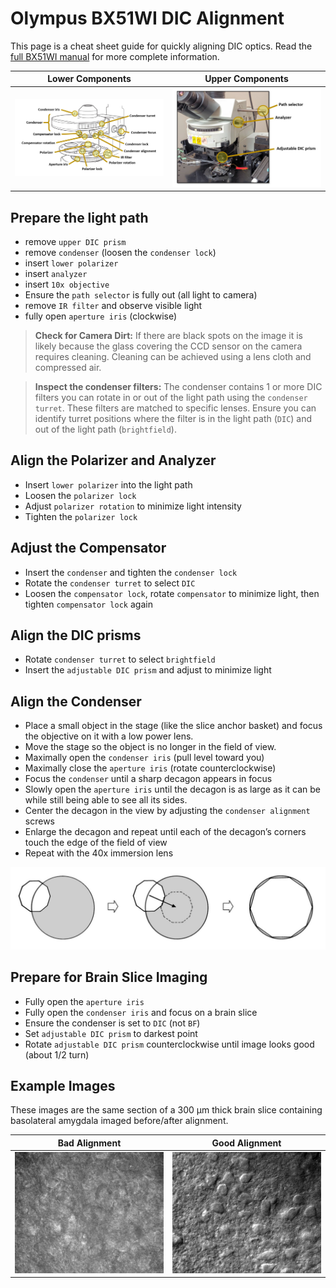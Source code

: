# Olympus BX51WI DIC Alignment 

This page is a cheat sheet guide for quickly aligning DIC optics. Read the [full BX51WI manual](../files/bx51-manual.pdf) for more complete information.

Lower Components|Upper Components
---|---
![](images/scope-parts-lower.jpg)|![](images/scope-parts-upper.jpg)

## Prepare the light path
  * remove `upper DIC prism`
  * remove `condenser` (loosen the `condenser lock`)
  * insert `lower polarizer`
  * insert `analyzer`
  * insert `10x objective`
  * Ensure the `path selector` is fully out (all light to camera)
  * remove `IR filter` and observe visible light
  * fully open `aperture iris` (clockwise)

> **Check for Camera Dirt:** If there are black spots on the image it is likely because the glass covering the CCD sensor on the camera requires cleaning. Cleaning can be achieved using a lens cloth and compressed air.

> **Inspect the condenser filters:** The condenser contains 1 or more DIC filters you can rotate in or out of the light path using the `condenser turret`. These filters are matched to specific lenses. Ensure you can identify turret positions where the filter is in the light path (`DIC`) and out of the light path (`brightfield`).

## Align the Polarizer and Analyzer
* Insert `lower polarizer` into the light path
* Loosen the `polarizer lock`
* Adjust `polarizer rotation` to minimize light intensity
* Tighten the `polarizer lock`

## Adjust the Compensator
* Insert the `condenser` and tighten the `condenser lock`
* Rotate the `condenser turret` to select `DIC`
* Loosen the `compensator lock`, rotate `compensator` to minimize light, then tighten `compensator lock` again

## Align the DIC prisms
* Rotate `condenser turret` to select `brightfield`
* Insert the `adjustable DIC prism` and adjust to minimize light

## Align the Condenser
* Place a small object in the stage (like the slice anchor basket) and focus the objective on it with a low power lens.
* Move the stage so the object is no longer in the field of view.
* Maximally open the `condenser iris` (pull level toward you)
* Maximally close the `aperture iris` (rotate counterclockwise)
* Focus the `condenser` until a sharp decagon appears in focus
* Slowly open the `aperture iris` until the decagon is as large as it can be while still being able to see all its sides.
* Center the decagon in the view by adjusting the `condenser alignment` screws
* Enlarge the decagon and repeat until each of the decagon’s corners touch the edge of the field of view
* Repeat with the 40x immersion lens

![](images/center-alignment.jpg)

## Prepare for Brain Slice Imaging
* Fully open the `aperture iris`
* Fully open the `condenser iris` and focus on a brain slice
* Ensure the condenser is set to `DIC` (not `BF`)
* Set `adjustable DIC prism` to darkest point
* Rotate `adjustable DIC prism` counterclockwise until image looks good (about 1/2 turn)

## Example Images

These images are the same section of a 300 µm thick brain slice containing basolateral amygdala imaged before/after alignment.

Bad Alignment | Good Alignment
---|---
![](images/alignment-bad.jpg)|![](images/alignment-good.jpg)
